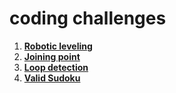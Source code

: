 # coding challenges

1. **[Robotic leveling](src/robotic-leveling/README.md)**
2. **[Joining point](src/joining-point/README.md)**
3. **[Loop detection](src/joining-point/README.md)**
4. **[Valid Sudoku](src/valid-sudoku/README.md)**
